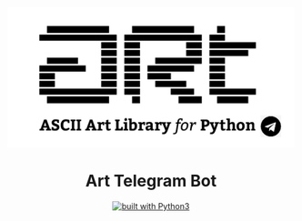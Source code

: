 <div align="center">
    <img src="otherfiles/logo.png"></img>
    <h1>Art Telegram Bot</h1>
    <a href="https://www.python.org/"><img src="https://img.shields.io/badge/built%20with-Python3-green.svg" alt="built with Python3"/></a>
</div>
